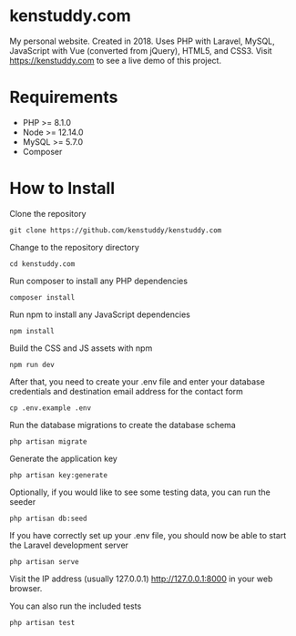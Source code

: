 # kenstuddy.com
My personal website. Created in 2018. Uses PHP with Laravel, MySQL, JavaScript with Vue (converted from jQuery), HTML5, and CSS3. Visit https://kenstuddy.com to see a live demo of this project. 

# Requirements
* PHP >= 8.1.0
* Node >= 12.14.0
* MySQL >= 5.7.0
* Composer

# How to Install

Clone the repository

```
git clone https://github.com/kenstuddy/kenstuddy.com
```

Change to the repository directory

```
cd kenstuddy.com
```

Run composer to install any PHP dependencies

```
composer install
```

Run npm to install any JavaScript dependencies

```
npm install
```

Build the CSS and JS assets with npm

```
npm run dev
```

After that, you need to create your .env file and enter your database credentials and destination email address for the contact form

```
cp .env.example .env
```

Run the database migrations to create the database schema 

```
php artisan migrate
```

Generate the application key

```
php artisan key:generate
```

Optionally, if you would like to see some testing data, you can run the seeder

```
php artisan db:seed
```

If you have correctly set up your .env file, you should now be able to start the Laravel development server

```
php artisan serve
```

Visit the IP address (usually 127.0.0.1) http://127.0.0.1:8000 in your web browser.

You can also run the included tests

```
php artisan test
```
